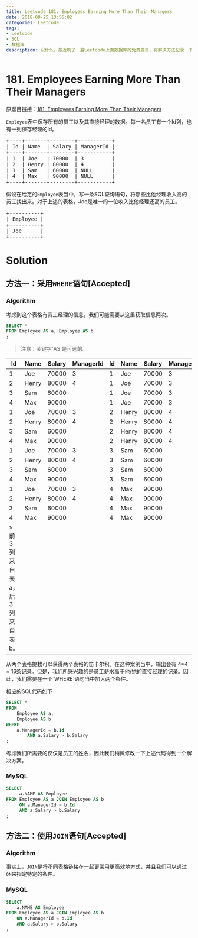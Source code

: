 ```yaml
---
title: Leetcode 181. Employees Earning More Than Their Managers
date: 2018-09-25 13:56:02
categories: Leetcode
tags:
- Leetcode
- SQL
- 数据库
description: 没什么，最近刷了一遍Leetcode上面数据库的免费题目，将解决方法记录一下。
---
```

# 181. Employees Earning More Than Their Managers

原题目链接：[181. Employees Earning More Than Their Managers](https://leetcode.com/articles/employees-earning-more-than-their-managers/)


`Employee`表中保存所有的员工以及其直接经理的数据。每一名员工有一个Id列，也有一列保存经理的Id。
<pre>
+----+-------+--------+-----------+
| Id | Name  | Salary | ManagerId |
+----+-------+--------+-----------+
| 1  | Joe   | 70000  | 3         |
| 2  | Henry | 80000  | 4         |
| 3  | Sam   | 60000  | NULL      |
| 4  | Max   | 90000  | NULL      |
+----+-------+--------+-----------+
</pre>
假设在给定的`Employee`表当中，写一条SQL查询语句，将那些比他经理收入高的员工找出来。对于上述的表格，Joe是唯一的一位收入比他经理还高的员工。
<pre>
+----------+
| Employee |
+----------+
| Joe      |
+----------+
</pre>


# Solution

## 方法一：采用`WHERE`语句[Accepted]

### Algorithm

考虑到这个表格有员工经理的信息，我们可能需要从这里获取信息两次。

```sql
SELECT *
FROM Employee AS a, Employee AS b
;
```

> 注意：关键字'AS'是可选的。


<table>
<thead>
<tr>
<th>Id</th>
<th>Name</th>
<th>Salary</th>
<th>ManagerId</th>
<th>Id</th>
<th>Name</th>
<th>Salary</th>
<th>ManagerId</th>
</tr>
</thead>
<tbody>
<tr>
<td>1</td>
<td>Joe</td>
<td>70000</td>
<td>3</td>
<td>1</td>
<td>Joe</td>
<td>70000</td>
<td>3</td>
</tr>
<tr>
<td>2</td>
<td>Henry</td>
<td>80000</td>
<td>4</td>
<td>1</td>
<td>Joe</td>
<td>70000</td>
<td>3</td>
</tr>
<tr>
<td>3</td>
<td>Sam</td>
<td>60000</td>
<td></td>
<td>1</td>
<td>Joe</td>
<td>70000</td>
<td>3</td>
</tr>
<tr>
<td>4</td>
<td>Max</td>
<td>90000</td>
<td></td>
<td>1</td>
<td>Joe</td>
<td>70000</td>
<td>3</td>
</tr>
<tr>
<td>1</td>
<td>Joe</td>
<td>70000</td>
<td>3</td>
<td>2</td>
<td>Henry</td>
<td>80000</td>
<td>4</td>
</tr>
<tr>
<td>2</td>
<td>Henry</td>
<td>80000</td>
<td>4</td>
<td>2</td>
<td>Henry</td>
<td>80000</td>
<td>4</td>
</tr>
<tr>
<td>3</td>
<td>Sam</td>
<td>60000</td>
<td></td>
<td>2</td>
<td>Henry</td>
<td>80000</td>
<td>4</td>
</tr>
<tr>
<td>4</td>
<td>Max</td>
<td>90000</td>
<td></td>
<td>2</td>
<td>Henry</td>
<td>80000</td>
<td>4</td>
</tr>
<tr>
<td>1</td>
<td>Joe</td>
<td>70000</td>
<td>3</td>
<td>3</td>
<td>Sam</td>
<td>60000</td>
<td></td>
</tr>
<tr>
<td>2</td>
<td>Henry</td>
<td>80000</td>
<td>4</td>
<td>3</td>
<td>Sam</td>
<td>60000</td>
<td></td>
</tr>
<tr>
<td>3</td>
<td>Sam</td>
<td>60000</td>
<td></td>
<td>3</td>
<td>Sam</td>
<td>60000</td>
<td></td>
</tr>
<tr>
<td>4</td>
<td>Max</td>
<td>90000</td>
<td></td>
<td>3</td>
<td>Sam</td>
<td>60000</td>
<td></td>
</tr>
<tr>
<td>1</td>
<td>Joe</td>
<td>70000</td>
<td>3</td>
<td>4</td>
<td>Max</td>
<td>90000</td>
<td></td>
</tr>
<tr>
<td>2</td>
<td>Henry</td>
<td>80000</td>
<td>4</td>
<td>4</td>
<td>Max</td>
<td>90000</td>
<td></td>
</tr>
<tr>
<td>3</td>
<td>Sam</td>
<td>60000</td>
<td></td>
<td>4</td>
<td>Max</td>
<td>90000</td>
<td></td>
</tr>
<tr>
<td>4</td>
<td>Max</td>
<td>90000</td>
<td></td>
<td>4</td>
<td>Max</td>
<td>90000</td>
<td></td>
</tr>
<tr>
<td>&gt; 前3列来自表a，后3列来自表b。</td>
<td></td>
<td></td>
<td></td>
<td></td>
<td></td>
<td></td>
<td></td>
</tr>
</tbody>
</table>
从两个表格提数可以获得两个表格的笛卡尔积。在这种案例当中，输出会有 4*4 = 16条记录。但是，我们所感兴趣的是员工薪水高于他/她的直接经理的记录。因此，我们需要在一个`WHERE`语句当中加入两个条件。

相应的SQL代码如下：

```sql
SELECT *
FROM
    Employee AS a,
    Employee AS b
WHERE
    a.ManagerId = b.Id
        AND a.Salary > b.Salary
;
```

考虑我们所需要的仅仅是员工的姓名，因此我们稍微修改一下上述代码得到一个解决方案。

### MySQL

```sql
SELECT
     a.NAME AS Employee
FROM Employee AS a JOIN Employee AS b
     ON a.ManagerId = b.Id
     AND a.Salary > b.Salary
;
```

## 方法二：使用`JOIN`语句[Accepted]

### Algorithm

事实上，`JOIN`是将不同表格链接在一起更常用更高效地方式，并且我们可以通过`ON`来指定特定的条件。

### MySQL

```sql
SELECT 
	a.NAME AS Employee
FROM Employee AS a JOIN Employee AS b
	ON a.ManagerId = b.Id
	AND a.Salary > b.Salary
;
```




